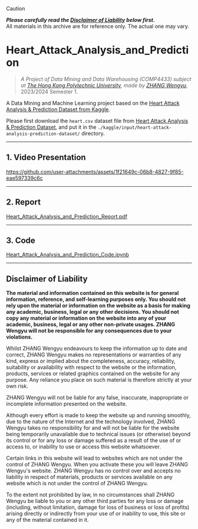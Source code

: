 > [!CAUTION]
> ***Please carefully read the [Disclaimer of Liability](#disclaimer-of-liability) below first.***  
> All materials in this archive are for reference only. The actual one may vary. 

# Heart_Attack_Analysis_and_Prediction

> *A Project of Data Mining and Data Warehousing (COMP4433) subject at [The Hong Kong Polytechnic University](https://www.polyu.edu.hk/), made by [ZHANG Wengyu](https://github.com/zhangwengyu999)*, 2023/2024 Semester 1.

A Data Mining and Machine Learning project based on the [Heart Attack Analysis & Prediction Dataset from Kaggle](https://www.kaggle.com/datasets/rashikrahmanpritom/heart-attack-analysis-prediction-dataset).

Please first download the `heart.csv` dataset file from [Heart Attack Analysis & Prediction Dataset](https://www.kaggle.com/datasets/rashikrahmanpritom/heart-attack-analysis-prediction-dataset), and put it in the `./kaggle/input/heart-attack-analysis-prediction-dataset/` directory.

---

## 1. Video Presentation




https://github.com/user-attachments/assets/1f21649c-06b8-4827-9f85-eae597339c6c




---

## 2. Report

[Heart_Attack_Analysis_and_Prediction_Report.pdf](./Heart_Attack_Analysis_and_Prediction_Report.pdf)

---

## 3. Code

[Heart_Attack_Analysis_and_Prediction_Code.ipynb](./Heart_Attack_Analysis_and_Prediction_Code.ipynb)

---

## Disclaimer of Liability

**The material and information contained on this website is for general information, reference, and self-learning purposes only. You should not rely upon the material or information on the website as a basis for making any academic, business, legal or any other decisions. You should not copy any material or information on the website into any of your academic, business, legal or any other non-private usages. ZHANG Wengyu will not be responsible for any consequences due to your violations.**


Whilst ZHANG Wengyu endeavours to keep the information up to date and correct, ZHANG Wengyu makes no representations or warranties of any kind, express or implied about the completeness, accuracy, reliability, suitability or availability with respect to the website or the information, products, services or related graphics contained on the website for any purpose. Any reliance you place on such material is therefore strictly at your own risk.


ZHANG Wengyu will not be liable for any false, inaccurate, inappropriate or incomplete information presented on the website.


Although every effort is made to keep the website up and running smoothly, due to the nature of the Internet and the technology involved, ZHANG Wengyu takes no responsibility for and will not be liable for the website being temporarily unavailable due to technical issues (or otherwise) beyond its control or for any loss or damage suffered as a result of the use of or access to, or inability to use or access this website whatsoever.


Certain links in this website will lead to websites which are not under the control of ZHANG Wengyu. When you activate these you will leave ZHANG Wengyu's  website. ZHANG Wengyu has no control over and accepts no liability in respect of materials, products or services available on any website which is not under the control of ZHANG Wengyu.


To the extent not prohibited by law, in no circumstances shall ZHANG Wengyu be liable to you or any other third parties for any loss or damage (including, without limitation, damage for loss of business or loss of profits) arising directly or indirectly from your use of or inability to use, this site or any of the material contained in it.

